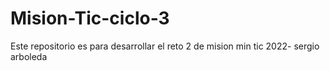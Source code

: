 # Mision-Tic-ciclo-3
Este repositorio es para desarrollar el reto 2 de mision min tic 2022- sergio arboleda
